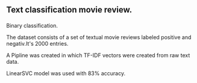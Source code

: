 ## Text classification movie review.<p>
  Binary classification.<p>
    The dataset consists of a set of textual movie reviews labeled positive and negativ.It's 2000 entries.<p>
      A Pipline was created in which TF-IDF vectors were created from raw text data.<p>
        LinearSVC model was used with 83% accuracy.
